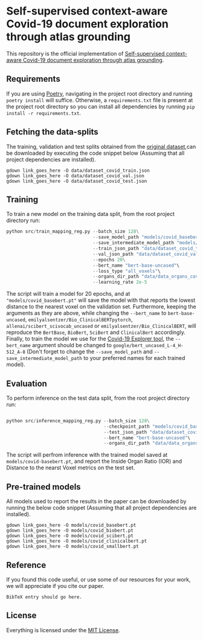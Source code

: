 # Self-supervised context-aware Covid-19 document exploration through atlas grounding

This repository is the official implementation of [Self-supervised context-aware Covid-19 document exploration through atlas grounding](https://github.com/gorjanradevski).

## Requirements

If you are using [Poetry](https://python-poetry.org/), navigating in the project root directory and running `poetry install` will suffice. Otherwise, a `requirements.txt` file is present at the project root directory so you can install all dependencies by running `pip install -r requirements.txt`.

## Fetching the data-splits

The training, validation and test splits obtained from the [original dataset](https://www.kaggle.com/allen-institute-for-ai/CORD-19-research-challenge),can be downloaded by executing the code snippet below (Assuming that all project dependencies are installed).

```shell
gdown link_goes_here -O data/dataset_covid_train.json
gdown link_goes_here -O data/dataset_covid_val.json
gdown link_goes_here -O data/dataset_covid_test.json
```

## Training

To train a new model on the training data split, from the root project directory run:

```python
python src/train_mapping_reg.py --batch_size 128\
                                --save_model_path "models/covid_basebert.pt"\
                                --save_intermediate_model_path "models/intermediate_covid_smallbert.pt"\
                                --train_json_path "data/dataset_covid_train.json"\
                                --val_json_path "data/dataset_covid_val.json"\
                                --epochs 20\
                                --bert_name "bert-base-uncased"\
                                --loss_type "all_voxels"\
                                --organs_dir_path "data/data_organs_covid"\
                                --learning_rate 2e-5
```

The script will train a model for 20 epochs, and at `"models/covid_basebert.pt"` will save the model with that reports the lowest distance to the nearest voxel on the validation set. Furthermore, keeping the arguments as they are above, while changing the `--bert_name` to `bert-base-uncased`, `emilyalsentzer/Bio_ClinicalBERTpytorch`, `allenai/scibert_scivocab_uncased` or `emilyalsentzer/Bio_ClinicalBERT`, will reproduce the `BertBase`, `BioBert`, `SciBert` and `ClinicalBert` accordingly. Finally, to train the model we use for the [Covid-19 Explorer tool](https://covid19-explorer.herokuapp.com/), the `--bert_name` argument should be changed to `google/bert_uncased_L-4_H-512_A-8` (Don't forget to change the `--save_model_path` and `--save_intermediate_model_path` to your preferred names for each trained model).

## Evaluation

To perform inference on the test data split, from the root project directory run:

```python

python src/inference_mapping_reg.py --batch_size 128\
                                    --checkpoint_path "models/covid_basebert.pt"\
                                    --test_json_path "data/dataset_covid_test.json"\
                                    --bert_name "bert-base-uncased"\
                                    --organs_dir_path "data/data_organs_covid"
```

The script will perfrom inference with the trained model saved at `models/covid-basebert.pt`, and report the Inside Organ Ratio (IOR) and Distance to the nearst Voxel metrics on the test set.

## Pre-trained models

All models used to report the results in the paper can be downloaded by running the below code snippet (Assuming that all project dependencies are installed).

```shell
gdown link_goes_here -O models/covid_basebert.pt
gdown link_goes_here -O models/covid_biobert.pt
gdown link_goes_here -O models/covid_scibert.pt
gdown link_goes_here -O models/covid_clinicalbert.pt
gdown link_goes_here -O models/covid_smallbert.pt
```

## Reference

If you found this code useful, or use some of our resources for your work, we will appreciate if you cite our paper.

```
BibTeX entry should go here.
```

## License

Everything is licensed under the [MIT License](https://opensource.org/licenses/MIT).
